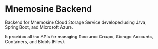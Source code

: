 # Mnemosine Backend

Backend for Mnemosine Cloud Storage Service developed using Java, Spring Boot, and Microsoft Azure.

It provides all the APIs for managing Resource Groups, Storage Accounts, Containers, and Blobls (Files).
